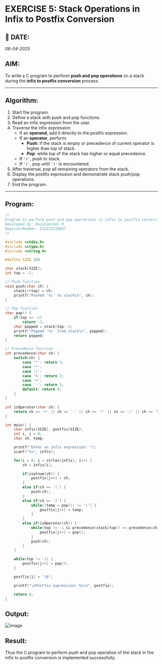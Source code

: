 # EXERCISE 5: Stack Operations in Infix to Postfix Conversion

## 📅 DATE:
*06-04-2025*

## AIM:
To write a C program to perform **push and pop operations** on a stack during the **infix to postfix conversion** process.

---

##  Algorithm:
1. Start the program.
2. Define a stack with push and pop functions.
3. Read an infix expression from the user.
4. Traverse the infix expression:
   - If an **operand**, add it directly to the postfix expression.
   - If an **operator**, perform:
     - **Push**: if the stack is empty or precedence of current operator is higher than top of stack.
     - **Pop**: while top of the stack has higher or equal precedence.
   - If `'('`, push to stack.
   - If `')'`, pop until `'('` is encountered.
5. After traversal, pop all remaining operators from the stack.
6. Display the postfix expression and demonstrate stack push/pop operations.
7. End the program.

---

## Program:
```c
/*
Program to perform push and pop operations in infix to postfix conversion
Developed by: Rajalakshmi R
RegisterNumber: 212223110037
*/

#include <stdio.h>
#include <ctype.h>
#include <string.h>

#define SIZE 100

char stack[SIZE];
int top = -1;

// Push function
void push(char ch) {
    stack[++top] = ch;
    printf("Pushed '%c' to stack\n", ch);
}

// Pop function
char pop() {
    if(top == -1)
        return -1;
    char popped = stack[top--];
    printf("Popped '%c' from stack\n", popped);
    return popped;
}

// Precedence function
int precedence(char ch) {
    switch(ch) {
        case '^': return 3;
        case '*':
        case '/':
        case '%': return 2;
        case '+':
        case '-': return 1;
        default: return 0;
    }
}

int isOperator(char ch) {
    return ch == '+' || ch == '-' || ch == '*' || ch == '/' || ch == '%' || ch == '^';
}

int main() {
    char infix[SIZE], postfix[SIZE];
    int i, j = 0;
    char ch, temp;

    printf("Enter an infix expression: ");
    scanf("%s", infix);

    for(i = 0; i < strlen(infix); i++) {
        ch = infix[i];

        if(isalnum(ch)) {
            postfix[j++] = ch;
        }
        else if(ch == '(') {
            push(ch);
        }
        else if(ch == ')') {
            while((temp = pop()) != '(') {
                postfix[j++] = temp;
            }
        }
        else if(isOperator(ch)) {
            while(top != -1 && precedence(stack[top]) >= precedence(ch)) {
                postfix[j++] = pop();
            }
            push(ch);
        }
    }

    while(top != -1) {
        postfix[j++] = pop();
    }

    postfix[j] = '\0';

    printf("\nPostfix expression: %s\n", postfix);

    return 0;
}
```

## Output:
![image](https://github.com/user-attachments/assets/7a3e999c-d0a2-464d-a826-fd23bac44119)



## Result:
Thus the C program to perform push and pop operation of the stack in the infix to postfix conversion is implemented successfully.
